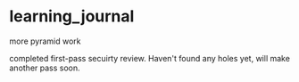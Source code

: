 # learning_journal
more pyramid work

completed first-pass secuirty review. Haven't found any
holes yet, will make another pass soon.